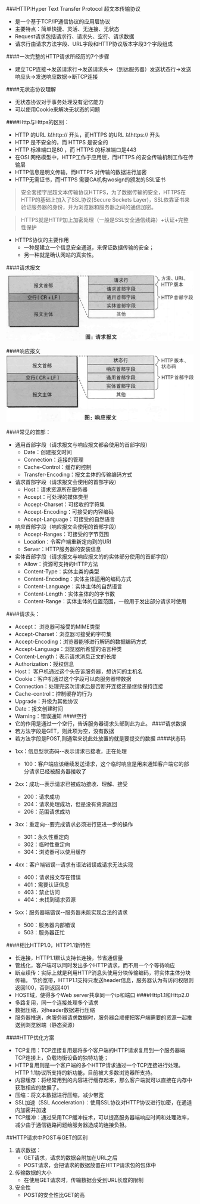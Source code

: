 ###HTTP:Hyper Text Transfer Protocol 超文本传输协议
* 是一个基于TCP/IP通信协议的应用层协议
* 主要特点：简单快捷、灵活、无连接、无状态
* Request请求包括请求行、请求头、空行、请求数据
* 请求行由请求方法字段、URL字段和HTTP协议版本字段3个字段组成

####一次完整的HTTP请求所经历的7个步骤
- 建立TCP连接->发送请求行->发送请求头->（到达服务器）发送状态行->发送响应头->发送响应数据->断TCP连接

####无状态协议理解
- 无状态协议对于事务处理没有记忆能力
- 可以使用Cookie来解决无状态的问题

####Http与Https的区别：
- HTTP 的URL 以http:// 开头，而HTTPS 的URL 以https:// 开头
- HTTP 是不安全的，而 HTTPS 是安全的
- HTTP 标准端口是80 ，而 HTTPS 的标准端口是443
- 在OSI 网络模型中，HTTP工作于应用层，而HTTPS 的安全传输机制工作在传输层
- HTTP信息是明文传输，而HTTPS 对传输的数据进行加密
- HTTP无需证书，而HTTPS 需要CA机构wosign的颁发的SSL证书

> 安全套接字层超文本传输协议HTTPS，为了数据传输的安全，HTTPS在HTTP的基础上加入了SSL协议(Secure Sockets Layer)，SSL依靠证书来验证服务器的身份，并为浏览器和服务器之间的通信加密。

> HTTPS就是HTTP加上加密处理（一般是SSL安全通信线路）+认证+完整性保护

- HTTPS协议的主要作用
    - 一种是建立一个信息安全通道，来保证数据传输的安全；
    - 另一种就是确认网站的真实性。

####请求报文
![](请求报文格式.png)

####响应报文
![](响应报文格式.png)

####常见的首部：

- 通用首部字段（请求报文与响应报文都会使用的首部字段）
    - Date：创建报文时间
    - Connection：连接的管理
    - Cache-Control：缓存的控制
    - Transfer-Encoding：报文主体的传输编码方式
- 请求首部字段（请求报文会使用的首部字段）
    - Host：请求资源所在服务器
    - Accept：可处理的媒体类型
    - Accept-Charset：可接收的字符集
    - Accept-Encoding：可接受的内容编码
    - Accept-Language：可接受的自然语言
- 响应首部字段（响应报文会使用的首部字段）
    - Accept-Ranges：可接受的字节范围
    - Location：令客户端重新定向到的URI
    - Server：HTTP服务器的安装信息
- 实体首部字段（请求报文与响应报文的的实体部分使用的首部字段）
    - Allow：资源可支持的HTTP方法
    - Content-Type：实体主类的类型
    - Content-Encoding：实体主体适用的编码方式
    - Content-Language：实体主体的自然语言
    - Content-Length：实体主体的的字节数
    - Content-Range：实体主体的位置范围，一般用于发出部分请求时使用

####请求头：
* Accept： 浏览器可接受的MIME类型
* Accept-Charset：浏览器可接受的字符集
* Accept-Encoding：浏览器能够进行解码的数据编码方式
* Accept-Language：浏览器所希望的语言种类
* Content-Length：表示请求消息正文的长度
* Authorization：授权信息
* Host： 客户机通过这个头告诉服务器，想访问的主机名
* Cookie：客户机通过这个字段可以向服务器带数据
* Connection：处理完这次请求后是否断开连接还是继续保持连接
* Cache-control：控制缓存的行为
* Upgrade：升级为其他协议
* Date：报文创建时间
* Warning：错误通知
####空行
* 它的作用是通过一个空行，告诉服务器请求头部到此为止。
####请求数据
* 若方法字段是GET，则此项为空，没有数据
* 若方法字段是POST,则通常来说此处放置的就是要提交的数据
####状态码
- 1xx：信息型状态码--表示请求已接收，正在处理
    * 100：客户端应该继续发送请求，这个临时响应是用来通知客户端它的部分请求已经被服务器接收了

- 2xx：成功--表示请求已被成功接收、理解、接受
    * 200：请求成功
    * 204：请求处理成功，但是没有资源返回
    * 206：范围请求成功
    
- 3xx：重定向--要完成请求必须进行更进一步的操作
    * 301：永久性重定向
    * 302：临时性重定向
    * 304：浏览器可以使用缓存
    
- 4xx：客户端错误--请求有语法错误或请求无法实现
    * 400：请求报文存在错误
    * 401：需要认证信息
    * 403：禁止访问
    * 404：未找到请求资源

- 5xx：服务器端错误--服务器未能实现合法的请求
    * 500：服务器内部错误
    - 503：服务器正忙

####相比HTTP1.0，HTTP1.1新特性
* 长连接，HTTP1.1默认支持长连接，节省通信量
* 管线化，客户端可以同时发出多个HTTP请求，而不用一个个等待响应
* 断点续传：实际上就是利用HTTP消息头使用分块传输编码，将实体主体分块传输。
  节约宽带，HTTP1.1支持只发送header信息，服务器认为有访问权限则返回100，否则返回401
* HOST域，使得多个Web server共享同一个ip和端口
####Http1.1和Http2.0
* 多路复用，同一个连接处理多个请求
* 数据压缩，对header数据进行压缩
* 服务器推送，向服务器请求数据时，服务器会顺便把客户端需要的资源一起推送到浏览器端（静态资源）

####HTTP优化方案
- TCP复用：TCP连接复用是将多个客户端的HTTP请求复用到一个服务器端TCP连接上，负载均衡设备的独特功能；
- HTTP复用则是一个客户端的多个HTTP请求通过一个TCP连接进行处理。HTTP 1.1协议所支持的新功能，目前被大多数浏览器所支持。
- 内容缓存：将经常用到的内容进行缓存起来，那么客户端就可以直接在内存中获取相应的数据了。
- 压缩：将文本数据进行压缩，减少带宽
- SSL加速（SSL Acceleration）：使用SSL协议对HTTP协议进行加密，在通道内加密并加速
- TCP缓冲：通过采用TCP缓冲技术，可以提高服务器端响应时间和处理效率，减少由于通信链路问题给服务器造成的连接负担。


##HTTP请求中POST与GET的区别
1. 请求数据：
    - GET请求，请求的数据会附加在URL之后
    - POST请求，会把请求的数据放置在HTTP请求包的包体中
2. 传输数据的大小
    - 在使用GET请求时，传输数据会受到URL长度的限制
3. 安全性
    - POST的安全性比GET的高
